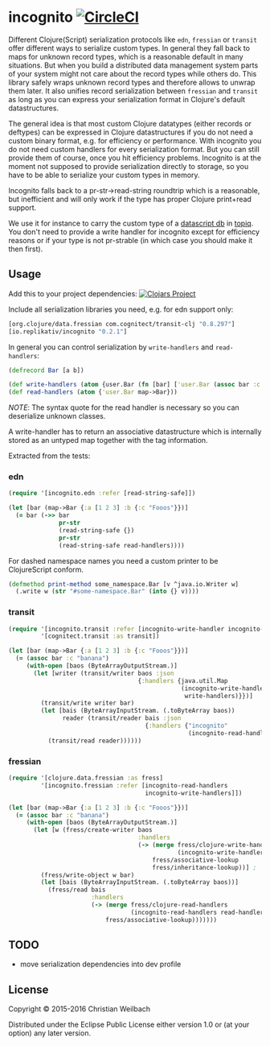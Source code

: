 # incognito [![CircleCI](https://circleci.com/gh/replikativ/incognito.svg?style=svg)](https://circleci.com/gh/replikativ/incognito)

Different Clojure(Script) serialization protocols like `edn`, `fressian` or
`transit` offer different ways to serialize custom types. In general
they fall back to maps for unknown record types, which is a reasonable
default in many situations. But when you build a distributed data
management system parts of your system might not care about the record
types while others do. This library safely wraps unknown record types
and therefore allows to unwrap them later. It also unifies record
serialization between `fressian` and `transit` as long as you can
express your serialization format in Clojure's default datastructures.

The general idea is that most custom Clojure datatypes (either records or
deftypes) can be expressed in Clojure datastructures if you do not need a custom
binary format, e.g. for efficiency or performance. With incognito you do not
need custom handlers for every serialization format. But you can still provide
them of course, once you hit efficiency problems. Incognito is at the moment not
supposed to provide serialization directly to storage, so you have to be able to
serialize your custom types in memory.

Incognito falls back to a pr-str->read-string roundtrip which is a reasonable,
but inefficient and will only work if the type has proper Clojure print+read
support. 

We use it for instance to carry the custom type of
a [datascript db](https://github.com/tonsky/datascript)
in [topiq](https://github.com/replikativ/topiq). You don't need to provide a
write handler for incognito except for efficiency reasons or if your type is not
pr-strable (in which case you should make it then first).

## Usage

Add this to your project dependencies:
[![Clojars Project](http://clojars.org/io.replikativ/incognito/latest-version.svg)](http://clojars.org/io.replikativ/incognito)

Include all serialization libraries you need, e.g. for edn support only:
```clojure
[org.clojure/data.fressian com.cognitect/transit-clj "0.8.297"]
[io.replikativ/incognito "0.2.1"]
```

In general you can control serialization by `write-handlers` and `read-handlers`:

```clojure
(defrecord Bar [a b])

(def write-handlers (atom {user.Bar (fn [bar] ['user.Bar (assoc bar :c "banana")])}))
(def read-handlers (atom {'user.Bar map->Bar}))
```
*NOTE*: The syntax quote for the read handler is necessary so you can 
deserialize unknown classes.

A write-handler has to return an associative datastructure which is
internally stored as an untyped map together with the tag information.

Extracted from the tests:

### edn

```clojure
(require '[incognito.edn :refer [read-string-safe]])

(let [bar (map->Bar {:a [1 2 3] :b {:c "Fooos"}})]
  (= bar (->> bar
              pr-str
              (read-string-safe {})
              pr-str
              (read-string-safe read-handlers))))
```

For dashed namespace names you need a custom printer to be
ClojureScript conform.

```clojure
(defmethod print-method some_namespace.Bar [v ^java.io.Writer w]
  (.write w (str "#some-namespace.Bar" (into {} v))))
```


### transit
```clojure
(require '[incognito.transit :refer [incognito-write-handler incognito-read-handler]]
         '[cognitect.transit :as transit])

(let [bar (map->Bar {:a [1 2 3] :b {:c "Fooos"}})]
  (= (assoc bar :c "banana")
     (with-open [baos (ByteArrayOutputStream.)]
       (let [writer (transit/writer baos :json
                                    {:handlers {java.util.Map
                                                (incognito-write-handler
                                                 write-handlers)}})]
         (transit/write writer bar)
         (let [bais (ByteArrayInputStream. (.toByteArray baos))
               reader (transit/reader bais :json
                                      {:handlers {"incognito"
                                                  (incognito-read-handler read-handlers)}})]
           (transit/read reader))))))
```

### fressian

```clojure
(require '[clojure.data.fressian :as fress]
         '[incognito.fressian :refer [incognito-read-handlers
                                      incognito-write-handlers]])

(let [bar (map->Bar {:a [1 2 3] :b {:c "Fooos"}})]
  (= (assoc bar :c "banana")
     (with-open [baos (ByteArrayOutputStream.)]
       (let [w (fress/create-writer baos
                                    :handlers
                                    (-> (merge fress/clojure-write-handlers
                                               (incognito-write-handlers write-handlers))
                                        fress/associative-lookup
                                        fress/inheritance-lookup))] ;
         (fress/write-object w bar)
         (let [bais (ByteArrayInputStream. (.toByteArray baos))]
           (fress/read bais
                       :handlers
                       (-> (merge fress/clojure-read-handlers
                                  (incognito-read-handlers read-handlers))
                           fress/associative-lookup)))))))
```

## TODO

- move serialization dependencies into dev profile

## License

Copyright © 2015-2016 Christian Weilbach

Distributed under the Eclipse Public License either version 1.0 or (at
your option) any later version.
